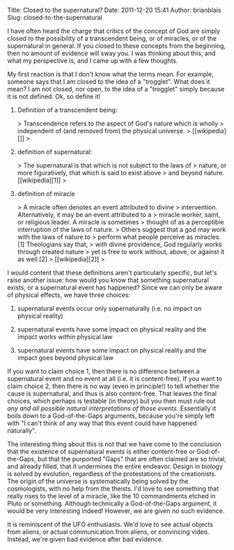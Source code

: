 Title: Closed to the supernatural?
Date: 2011-12-20 15:41
Author: brianblais
Slug: closed-to-the-supernatural

I have often heard the charge that critics of the concept of God are
simply closed to the possibility of a transcendent being, or of
miracles, or of the supernatural in general. If you closed to these
concepts from the beginning, then no amount of evidence will sway you. I
was thinking about this, and what my perspective is, and I came up with
a few thoughts.

My first reaction is that I don't know what the terms mean. For example,
someone says that I am closed to the idea of a "trogglet". What does it
mean? I am not closed, nor open, to the idea of a "trogglet" simply
because it is not defined. Ok, so define it!

1.  Definition of a transcendent being:

    <p>
    > Transcendence refers to the aspect of God's nature which is wholly
    > independent of (and removed from) the physical universe.
    > [[wikipedia][]]
    > </p>

2.  definition of supernatural:

    <p>
    > The supernatural is that which is not subject to the laws of
    > nature, or more figuratively, that which is said to exist above
    > and beyond nature. [[wikipedia][1]]
    > </p>

3.  definition of miracle

    <p>
    > A miracle often denotes an event attributed to divine
    > intervention. Alternatively, it may be an event attributed to a
    > miracle worker, saint, or religious leader. A miracle is sometimes
    > thought of as a perceptible interruption of the laws of nature.
    > Others suggest that a god may work with the laws of nature to
    > perform what people perceive as miracles.[1] Theologians say that,
    > with divine providence, God regularly works through created nature
    > yet is free to work without, above, or against it as well.[2]
    > [[wikipedia][2]]
    > </p>

I would content that these definitions aren't particularly specific, but
let's raise another issue: how would you know that something
supernatural exists, or a supernatural event has happened? Since we can
only be aware of physical effects, we have three choices:

1.  supernatural events occur only supernaturally (i.e. no impact on
    physical reality)

2.  supernatural events have some impact on physical reality and the
    impact works *within* physical law

3.  supernatural events have some impact on physical reality and the
    impact goes beyond physical law

If you want to claim choice 1, then there is no difference between a
supernatural event and no event at all (i.e. it is content-free). If you
want to claim choice 2, then there is no way (even in principle!) to
tell whether the cause is supernatural, and thus is also content-free.
That leaves the final choices, which perhaps is testable (in theory) but
you then must rule out *any and all possible natural interpretations of
those events*. Essentially it boils down to a God-of-the-Gaps arguments,
because you're simply left with "I can't think of any way that this
event could have happened naturally".

The interesting thing about this is not that we have come to the
conclusion that the existence of supernatural events is either
content-free or God-of-the-Gaps, but that the purported "Gaps" that are
often claimed are so trivial, and already filled, that it undermines the
entire endeavor. Design in biology is solved by evolution, regardless of
the protestations of the creationists. The origin of the universe is
systematically being solved by the cosmologists, with no help from the
theists. I'd love to see something that really rises to the level of a
miracle, like the 10 commandments etched in Pluto or something. Although
technically a God-of-the-Gaps argument, it would be very interesting
indeed! However, we are given no such evidence.

It is reminiscent of the UFO enthusiasts. We'd love to see actual
objects from aliens, or actual communication from aliens, or convincing
video. Instead, we're given bad evidence after bad evidence.

  [wikipedia]: http://en.wikipedia.org/wiki/Transcendence_(religion)
  [1]: http://en.wikipedia.org/wiki/Supernatural
  [2]: http://en.wikipedia.org/wiki/Miracle
